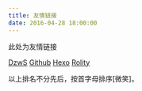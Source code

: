 ```yaml
---
title: 友情链接
date: 2016-04-28 18:00:00
---
```


此处为友情链接

<!--more-->

[DzwS](http://dzws.github.io/)
[Github](https://github.com/)
[Hexo](https://hexo.io/)
[Rolity](http://rolity.github.io/)

以上排名不分先后，按首字母排序[微笑]。
